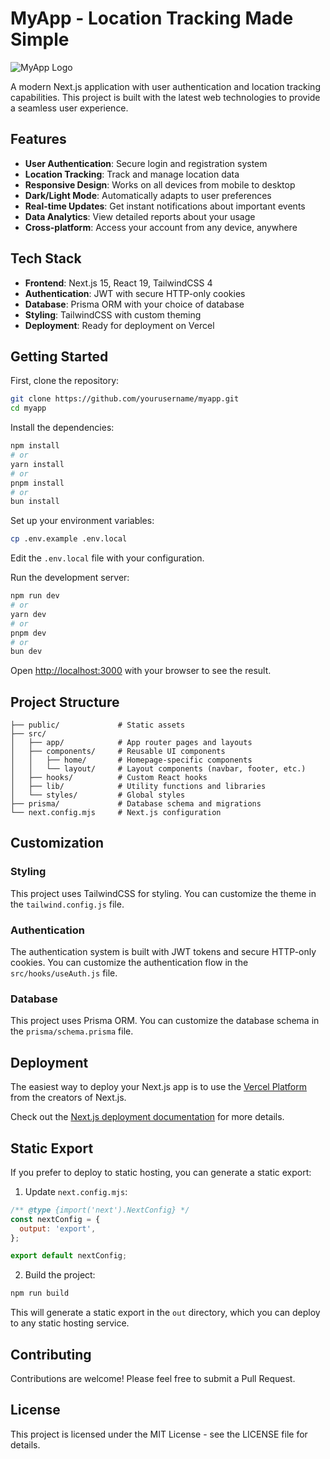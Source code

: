 # MyApp - Location Tracking Made Simple

![MyApp Logo](public/logo.png)

A modern Next.js application with user authentication and location tracking capabilities. This project is built with the latest web technologies to provide a seamless user experience.

## Features

- **User Authentication**: Secure login and registration system
- **Location Tracking**: Track and manage location data
- **Responsive Design**: Works on all devices from mobile to desktop
- **Dark/Light Mode**: Automatically adapts to user preferences
- **Real-time Updates**: Get instant notifications about important events
- **Data Analytics**: View detailed reports about your usage
- **Cross-platform**: Access your account from any device, anywhere

## Tech Stack

- **Frontend**: Next.js 15, React 19, TailwindCSS 4
- **Authentication**: JWT with secure HTTP-only cookies
- **Database**: Prisma ORM with your choice of database
- **Styling**: TailwindCSS with custom theming
- **Deployment**: Ready for deployment on Vercel

## Getting Started

First, clone the repository:

```bash
git clone https://github.com/yourusername/myapp.git
cd myapp
```

Install the dependencies:

```bash
npm install
# or
yarn install
# or
pnpm install
# or
bun install
```

Set up your environment variables:

```bash
cp .env.example .env.local
```

Edit the `.env.local` file with your configuration.

Run the development server:

```bash
npm run dev
# or
yarn dev
# or
pnpm dev
# or
bun dev
```

Open [http://localhost:3000](http://localhost:3000) with your browser to see the result.

## Project Structure

```
├── public/             # Static assets
├── src/
│   ├── app/            # App router pages and layouts
│   ├── components/     # Reusable UI components
│   │   ├── home/       # Homepage-specific components
│   │   └── layout/     # Layout components (navbar, footer, etc.)
│   ├── hooks/          # Custom React hooks
│   ├── lib/            # Utility functions and libraries
│   └── styles/         # Global styles
├── prisma/             # Database schema and migrations
└── next.config.mjs     # Next.js configuration
```

## Customization

### Styling

This project uses TailwindCSS for styling. You can customize the theme in the `tailwind.config.js` file.

### Authentication

The authentication system is built with JWT tokens and secure HTTP-only cookies. You can customize the authentication flow in the `src/hooks/useAuth.js` file.

### Database

This project uses Prisma ORM. You can customize the database schema in the `prisma/schema.prisma` file.

## Deployment

The easiest way to deploy your Next.js app is to use the [Vercel Platform](https://vercel.com/new?utm_medium=default-template&filter=next.js&utm_source=create-next-app&utm_campaign=create-next-app-readme) from the creators of Next.js.

Check out the [Next.js deployment documentation](https://nextjs.org/docs/app/building-your-application/deploying) for more details.

## Static Export

If you prefer to deploy to static hosting, you can generate a static export:

1. Update `next.config.mjs`:

```javascript
/** @type {import('next').NextConfig} */
const nextConfig = {
  output: 'export',
};

export default nextConfig;
```

2. Build the project:

```bash
npm run build
```

This will generate a static export in the `out` directory, which you can deploy to any static hosting service.

## Contributing

Contributions are welcome! Please feel free to submit a Pull Request.

## License

This project is licensed under the MIT License - see the LICENSE file for details.
